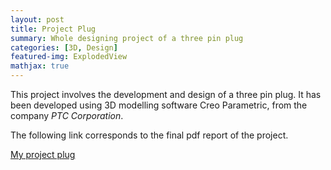 ```yaml
---
layout: post
title: Project Plug
summary: Whole designing project of a three pin plug
categories: [3D, Design]
featured-img: ExplodedView
mathjax: true
---
```


This project involves the development and design of a three pin plug. It has been developed using 3D modelling software Creo Parametric, from the company *PTC Corporation*.



The following link corresponds to the final pdf report of the project.



[My project plug](https://jaimeechevarria.github.io/CW1.pdf)

